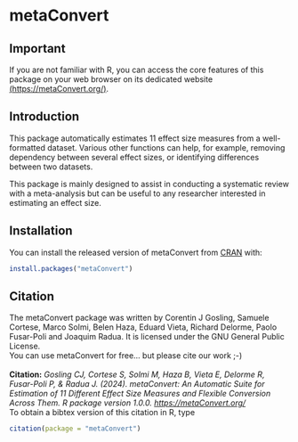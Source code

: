 
<!-- README.md is generated from README.Rmd. Please edit that file -->

# metaConvert

<!-- badges: start 
[![Lifecycle: stable](https://img.shields.io/badge/lifecycle-stable-green.svg)](https://www.tidyverse.org/lifecycle/#stable)
[![CRAN status](https://www.r-pkg.org/badges/version/ggbump)](https://CRAN.R-project.org/package=metaConvert)
[![License: GPL (>=3)](https://img.shields.io/badge/license-GPL-red)](https://www.gnu.org/licenses/gpl-3.0.html)
[![CRAN Version](https://www.r-pkg.org/badges/version/metaConvert)](https://cran.r-project.org/package=metaConvert)
badges: end -->

## Important

If you are not familiar with R, you can access the core features of this
package on your web browser on its dedicated website
[(https://metaConvert.org/)](https://metaConvert.org/).

## Introduction

This package automatically estimates 11 effect size measures from a
well-formatted dataset. Various other functions can help, for example,
removing dependency between several effect sizes, or identifying
differences between two datasets.

This package is mainly designed to assist in conducting a systematic
review with a meta-analysis but can be useful to any researcher
interested in estimating an effect size.

## Installation

You can install the released version of metaConvert from
[CRAN](https://CRAN.R-project.org) with:

``` r
install.packages("metaConvert")
```

## Citation

The metaConvert package was written by Corentin J Gosling, Samuele
Cortese, Marco Solmi, Belen Haza, Eduard Vieta, Richard Delorme, Paolo
Fusar-Poli and Joaquim Radua. It is licensed under the GNU General
Public License. <br>You can use metaConvert for free… but please cite
our work ;-) <br><br> <b>Citation:</b> <em>Gosling CJ, Cortese S, Solmi
M, Haza B, Vieta E, Delorme R, Fusar-Poli P, & Radua J. (2024).
metaConvert: An Automatic Suite for Estimation of 11 Different Effect
Size Measures and Flexible Conversion Across Them. R package version
1.0.0. <https://metaConvert.org/></em><br> To obtain a bibtex version of
this citation in R, type

``` r
citation(package = "metaConvert")
```
